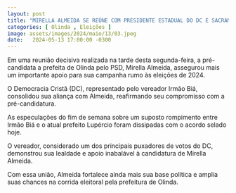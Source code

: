 ```yaml
---
layout: post
title: "MIRELLA ALMEIDA SE REÚNE COM PRESIDENTE ESTADUAL DO DC E SACRAMENTA APOIO NAS ELEIÇÕES 2024"
categories: [ Olinda , Eleições ]
image: assets/images/2024/maio/13/03.jpeg
date:   2024-05-13 17:00:00 -0300
---
```

Em uma reunião decisiva realizada na tarde desta segunda-feira, a pré-candidata a prefeita de Olinda pelo PSD, Mirella Almeida, assegurou mais um importante apoio para sua campanha rumo às eleições de 2024.

O Democracia Cristã (DC), representado pelo vereador Irmão Biá, consolidou sua aliança com Almeida, reafirmando seu compromisso com a pré-candidatura.

As especulações do fim de semana sobre um suposto rompimento entre Irmão Biá e o atual prefeito Lupércio foram dissipadas com o acordo selado hoje.

O vereador, considerado um dos principais puxadores de votos do DC, demonstrou sua lealdade e apoio inabalável à candidatura de Mirella Almeida.

Com essa união, Almeida fortalece ainda mais sua base política e amplia suas chances na corrida eleitoral pela prefeitura de Olinda.
